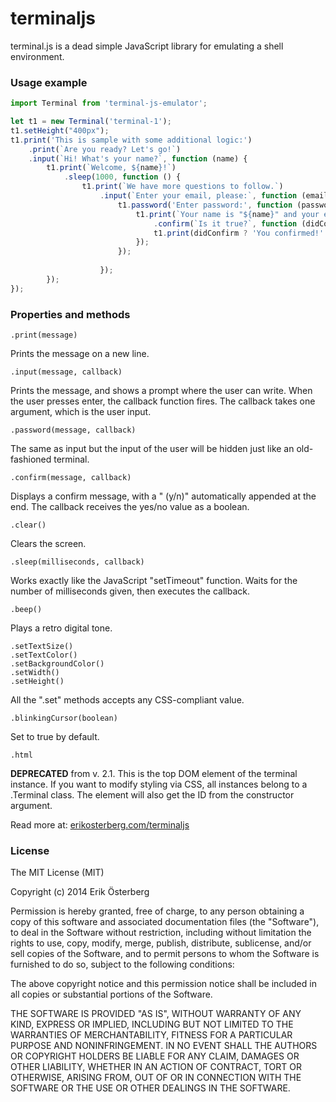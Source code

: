 terminaljs
==========

terminal.js is a dead simple JavaScript library for emulating a shell environment.

### Usage example

```javascript
import Terminal from 'terminal-js-emulator';

let t1 = new Terminal('terminal-1');
t1.setHeight("400px");
t1.print('This is sample with some additional logic:')
    .print(`Are you ready? Let's go!`)
    .input(`Hi! What's your name?`, function (name) {
        t1.print(`Welcome, ${name}!`)
            .sleep(1000, function () {
                t1.print(`We have more questions to follow.`)
                    .input(`Enter your email, please:`, function (email) {
                        t1.password('Enter password:', function (password) {
                            t1.print(`Your name is "${name}" and your email is "${email}" and you have entered password "${password}".`)
                                .confirm(`Is it true?`, function (didConfirm) {
                                t1.print(didConfirm ? 'You confirmed!' : 'You declined!')
                            });
                        });
                        
                    });
        });
});
```

### Properties and methods

    .print(message)
Prints the message on a new line.

    .input(message, callback)
Prints the message, and shows a prompt where the user can write. When the user presses enter, the callback function fires. The callback takes one argument, which is the user input.

    .password(message, callback)
The same as input but the input of the user will be hidden just like an old-fashioned terminal.

    .confirm(message, callback)
Displays a confirm message, with a " (y/n)" automatically appended at the end. The callback receives the yes/no value as a boolean.

    .clear()
Clears the screen.

    .sleep(milliseconds, callback)
Works exactly like the JavaScript "setTimeout" function. Waits for the number of milliseconds given, then executes the callback.

    .beep()
Plays a retro digital tone.

    .setTextSize()
    .setTextColor()
    .setBackgroundColor()
    .setWidth()
    .setHeight()
All the ".set" methods accepts any CSS-compliant value.

    .blinkingCursor(boolean)
Set to true by default.

    .html
**DEPRECATED** from v. 2.1. This is the top DOM element of the terminal instance. If you want to modify styling via CSS, all instances belong to a .Terminal class. The element will also get the ID from the constructor argument.

Read more at: [erikosterberg.com/terminaljs](http://www.erikosterberg.com/terminaljs)

### License

The MIT License (MIT)

Copyright (c) 2014 Erik Österberg

Permission is hereby granted, free of charge, to any person obtaining a copy
of this software and associated documentation files (the "Software"), to deal
in the Software without restriction, including without limitation the rights
to use, copy, modify, merge, publish, distribute, sublicense, and/or sell
copies of the Software, and to permit persons to whom the Software is
furnished to do so, subject to the following conditions:

The above copyright notice and this permission notice shall be included in all
copies or substantial portions of the Software.

THE SOFTWARE IS PROVIDED "AS IS", WITHOUT WARRANTY OF ANY KIND, EXPRESS OR
IMPLIED, INCLUDING BUT NOT LIMITED TO THE WARRANTIES OF MERCHANTABILITY,
FITNESS FOR A PARTICULAR PURPOSE AND NONINFRINGEMENT. IN NO EVENT SHALL THE
AUTHORS OR COPYRIGHT HOLDERS BE LIABLE FOR ANY CLAIM, DAMAGES OR OTHER
LIABILITY, WHETHER IN AN ACTION OF CONTRACT, TORT OR OTHERWISE, ARISING FROM,
OUT OF OR IN CONNECTION WITH THE SOFTWARE OR THE USE OR OTHER DEALINGS IN THE
SOFTWARE.